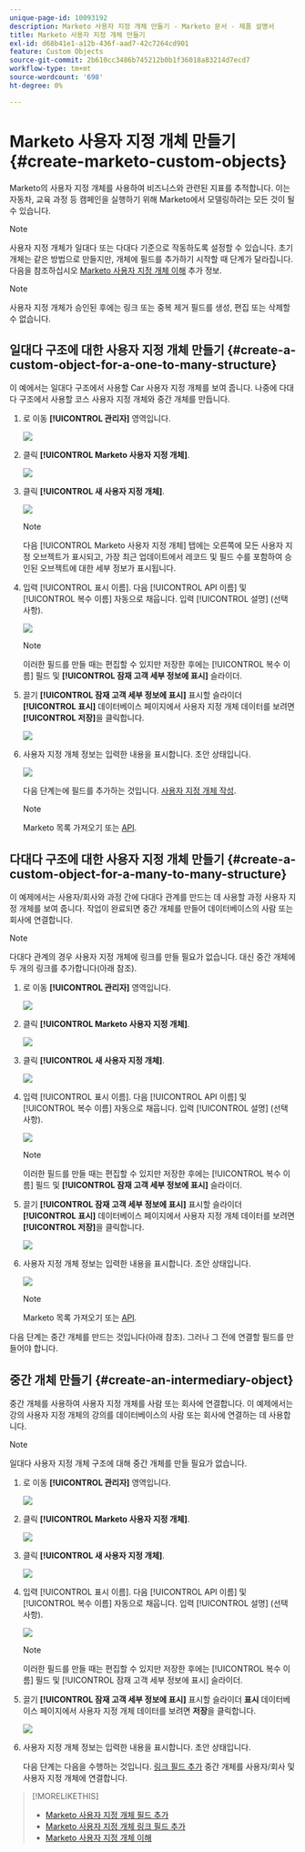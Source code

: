 ```yaml
---
unique-page-id: 10093192
description: Marketo 사용자 지정 개체 만들기 - Marketo 문서 - 제품 설명서
title: Marketo 사용자 지정 개체 만들기
exl-id: d68b41e1-a12b-436f-aad7-42c7264cd901
feature: Custom Objects
source-git-commit: 2b610cc3486b745212b0b1f36018a83214d7ecd7
workflow-type: tm+mt
source-wordcount: '698'
ht-degree: 0%

---
```


# Marketo 사용자 지정 개체 만들기 {#create-marketo-custom-objects}

Marketo의 사용자 지정 개체를 사용하여 비즈니스와 관련된 지표를 추적합니다. 이는 자동차, 교육 과정 등 캠페인을 실행하기 위해 Marketo에서 모델링하려는 모든 것이 될 수 있습니다.

>[!NOTE]
>
>사용자 지정 개체가 일대다 또는 다대다 기준으로 작동하도록 설정할 수 있습니다. 초기 개체는 같은 방법으로 만들지만, 개체에 필드를 추가하기 시작할 때 단계가 달라집니다. 다음을 참조하십시오  [Marketo 사용자 지정 개체 이해](/help/marketo/product-docs/administration/marketo-custom-objects/understanding-marketo-custom-objects.md) 추가 정보.

>[!NOTE]
>
>사용자 지정 개체가 승인된 후에는 링크 또는 중복 제거 필드를 생성, 편집 또는 삭제할 수 없습니다.

## 일대다 구조에 대한 사용자 지정 개체 만들기 {#create-a-custom-object-for-a-one-to-many-structure}

이 예에서는 일대다 구조에서 사용할 Car 사용자 지정 개체를 보여 줍니다. 나중에 다대다 구조에서 사용할 코스 사용자 지정 개체와 중간 개체를 만듭니다.

1. 로 이동 **[!UICONTROL 관리자]** 영역입니다.

   ![](assets/create-marketo-custom-objects-1.png)

1. 클릭 **[!UICONTROL Marketo 사용자 지정 개체]**.

   ![](assets/create-marketo-custom-objects-2.png)

1. 클릭 **[!UICONTROL 새 사용자 지정 개체]**.

   ![](assets/create-marketo-custom-objects-3.png)

   >[!NOTE]
   >
   >다음 [!UICONTROL Marketo 사용자 지정 개체] 탭에는 오른쪽에 모든 사용자 지정 오브젝트가 표시되고, 가장 최근 업데이트에서 레코드 및 필드 수를 포함하여 승인된 오브젝트에 대한 세부 정보가 표시됩니다.

1. 입력 [!UICONTROL 표시 이름]. 다음 [!UICONTROL API 이름] 및 [!UICONTROL 복수 이름] 자동으로 채웁니다. 입력 [!UICONTROL 설명] (선택 사항).

   ![](assets/create-marketo-custom-objects-4.png)

   >[!NOTE]
   >
   >이러한 필드를 만들 때는 편집할 수 있지만 저장한 후에는 [!UICONTROL 복수 이름] 필드 및 **[!UICONTROL 잠재 고객 세부 정보에 표시]** 슬라이더.

1. 끌기 **[!UICONTROL 잠재 고객 세부 정보에 표시]** 표시할 슬라이더 **[!UICONTROL 표시]** 데이터베이스 페이지에서 사용자 지정 개체 데이터를 보려면 **[!UICONTROL 저장]**&#x200B;을 클릭합니다.

   ![](assets/create-marketo-custom-objects-5.png)

1. 사용자 지정 개체 정보는 입력한 내용을 표시합니다. 초안 상태입니다.

   ![](assets/create-marketo-custom-objects-6.png)

   다음 단계는에 필드를 추가하는 것입니다. [사용자 지정 개체 작성](/help/marketo/product-docs/administration/marketo-custom-objects/add-marketo-custom-object-fields.md).

   >[!NOTE]
   >
   >Marketo 목록 가져오기 또는 [API](https://experienceleague.adobe.com/en/docs/marketo-developer/marketo/rest/rest-api).

## 다대다 구조에 대한 사용자 지정 개체 만들기 {#create-a-custom-object-for-a-many-to-many-structure}

이 예제에서는 사용자/회사와 과정 간에 다대다 관계를 만드는 데 사용할 과정 사용자 지정 개체를 보여 줍니다. 작업이 완료되면 중간 개체를 만들어 데이터베이스의 사람 또는 회사에 연결합니다.

>[!NOTE]
>
>다대다 관계의 경우 사용자 지정 개체에 링크를 만들 필요가 없습니다. 대신 중간 개체에 두 개의 링크를 추가합니다(아래 참조).

1. 로 이동 **[!UICONTROL 관리자]** 영역입니다.

   ![](assets/create-marketo-custom-objects-7.png)

1. 클릭 **[!UICONTROL Marketo 사용자 지정 개체]**.

   ![](assets/create-marketo-custom-objects-8.png)

1. 클릭 **[!UICONTROL 새 사용자 지정 개체]**.

   ![](assets/create-marketo-custom-objects-9.png)

1. 입력 [!UICONTROL 표시 이름]. 다음 [!UICONTROL API 이름] 및 [!UICONTROL 복수 이름] 자동으로 채웁니다. 입력 [!UICONTROL 설명] (선택 사항).

   ![](assets/create-marketo-custom-objects-10.png)

   >[!NOTE]
   >
   >이러한 필드를 만들 때는 편집할 수 있지만 저장한 후에는 [!UICONTROL 복수 이름] 필드 및 **[!UICONTROL 잠재 고객 세부 정보에 표시]** 슬라이더.

1. 끌기 **[!UICONTROL 잠재 고객 세부 정보에 표시]** 표시할 슬라이더 **[!UICONTROL 표시]** 데이터베이스 페이지에서 사용자 지정 개체 데이터를 보려면 **[!UICONTROL 저장]**&#x200B;을 클릭합니다.

   ![](assets/create-marketo-custom-objects-11.png)

1. 사용자 지정 개체 정보는 입력한 내용을 표시합니다. 초안 상태입니다.

   ![](assets/create-marketo-custom-objects-12.png)

   >[!NOTE]
   >
   >Marketo 목록 가져오기 또는 [API](https://experienceleague.adobe.com/en/docs/marketo-developer/marketo/rest/rest-api).

다음 단계는 중간 개체를 만드는 것입니다(아래 참조). 그러나 그 전에 연결할 필드를 만들어야 합니다.

## 중간 개체 만들기 {#create-an-intermediary-object}

중간 개체를 사용하여 사용자 지정 개체를 사람 또는 회사에 연결합니다. 이 예제에서는 강의 사용자 지정 개체의 강의를 데이터베이스의 사람 또는 회사에 연결하는 데 사용합니다.

>[!NOTE]
>
>일대다 사용자 지정 개체 구조에 대해 중간 개체를 만들 필요가 없습니다.

1. 로 이동 **[!UICONTROL 관리자]** 영역입니다.

   ![](assets/create-marketo-custom-objects-13.png)

1. 클릭 **[!UICONTROL Marketo 사용자 지정 개체]**.

   ![](assets/create-marketo-custom-objects-14.png)

1. 클릭 **[!UICONTROL 새 사용자 지정 개체]**.

   ![](assets/create-marketo-custom-objects-15.png)

1. 입력 [!UICONTROL 표시 이름]. 다음 [!UICONTROL API 이름] 및 [!UICONTROL 복수 이름] 자동으로 채웁니다. 입력 [!UICONTROL 설명] (선택 사항).

   ![](assets/create-marketo-custom-objects-16.png)

   >[!NOTE]
   >
   >이러한 필드를 만들 때는 편집할 수 있지만 저장한 후에는 [!UICONTROL 복수 이름] 필드 및 [!UICONTROL 잠재 고객 세부 정보에 표시] 슬라이더.

1. 끌기 **[!UICONTROL 잠재 고객 세부 정보에 표시]** 표시할 슬라이더 **표시** 데이터베이스 페이지에서 사용자 지정 개체 데이터를 보려면 **저장**&#x200B;을 클릭합니다.

   ![](assets/create-marketo-custom-objects-17.png)

1. 사용자 지정 개체 정보는 입력한 내용을 표시합니다. 초안 상태입니다.

   다음 단계는 다음을 수행하는 것입니다. [링크 필드 추가](/help/marketo/product-docs/administration/marketo-custom-objects/add-marketo-custom-object-link-fields.md) 중간 개체를 사용자/회사 및 사용자 지정 개체에 연결합니다.

>[!MORELIKETHIS]
>
>* [Marketo 사용자 지정 개체 필드 추가](/help/marketo/product-docs/administration/marketo-custom-objects/add-marketo-custom-object-fields.md)
>* [Marketo 사용자 지정 개체 링크 필드 추가](/help/marketo/product-docs/administration/marketo-custom-objects/add-marketo-custom-object-link-fields.md)
>* [Marketo 사용자 지정 개체 이해](/help/marketo/product-docs/administration/marketo-custom-objects/understanding-marketo-custom-objects.md)
